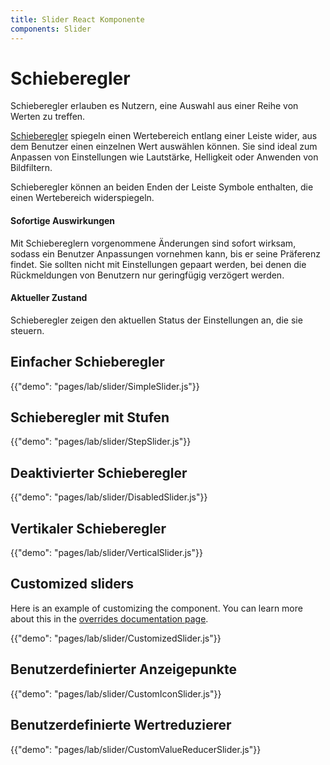 ```yaml
---
title: Slider React Komponente
components: Slider
---
```


# Schieberegler

<p class="description">Schieberegler erlauben es Nutzern, eine Auswahl aus einer Reihe von Werten zu treffen.</p>

[Schieberegler](https://material.io/design/components/sliders.html) spiegeln einen Wertebereich entlang einer Leiste wider, aus dem Benutzer einen einzelnen Wert auswählen können. Sie sind ideal zum Anpassen von Einstellungen wie Lautstärke, Helligkeit oder Anwenden von Bildfiltern.

Schieberegler können an beiden Enden der Leiste Symbole enthalten, die einen Wertebereich widerspiegeln.

#### Sofortige Auswirkungen

Mit Schiebereglern vorgenommene Änderungen sind sofort wirksam, sodass ein Benutzer Anpassungen vornehmen kann, bis er seine Präferenz findet. Sie sollten nicht mit Einstellungen gepaart werden, bei denen die Rückmeldungen von Benutzern nur geringfügig verzögert werden.

#### Aktueller Zustand

Schieberegler zeigen den aktuellen Status der Einstellungen an, die sie steuern.

## Einfacher Schieberegler

{{"demo": "pages/lab/slider/SimpleSlider.js"}}

## Schieberegler mit Stufen

{{"demo": "pages/lab/slider/StepSlider.js"}}

## Deaktivierter Schieberegler

{{"demo": "pages/lab/slider/DisabledSlider.js"}}

## Vertikaler Schieberegler

{{"demo": "pages/lab/slider/VerticalSlider.js"}}

## Customized sliders

Here is an example of customizing the component. You can learn more about this in the [overrides documentation page](/customization/overrides/).

{{"demo": "pages/lab/slider/CustomizedSlider.js"}}

## Benutzerdefinierter Anzeigepunkte

{{"demo": "pages/lab/slider/CustomIconSlider.js"}}

## Benutzerdefinierte Wertreduzierer

{{"demo": "pages/lab/slider/CustomValueReducerSlider.js"}}